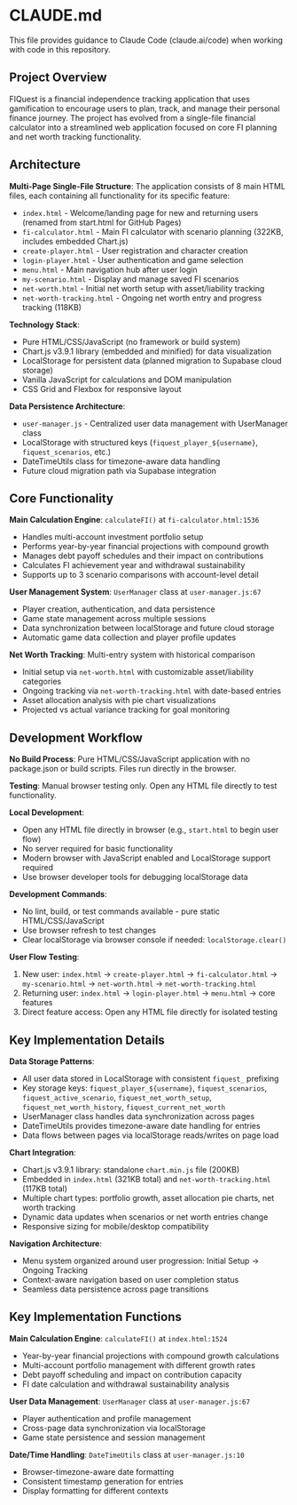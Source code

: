 # CLAUDE.md

This file provides guidance to Claude Code (claude.ai/code) when working with code in this repository.

## Project Overview

FIQuest is a financial independence tracking application that uses gamification to encourage users to plan, track, and manage their personal finance journey. The project has evolved from a single-file financial calculator into a streamlined web application focused on core FI planning and net worth tracking functionality.

## Architecture

**Multi-Page Single-File Structure**: The application consists of 8 main HTML files, each containing all functionality for its specific feature:
- `index.html` - Welcome/landing page for new and returning users (renamed from start.html for GitHub Pages)
- `fi-calculator.html` - Main FI calculator with scenario planning (322KB, includes embedded Chart.js)
- `create-player.html` - User registration and character creation
- `login-player.html` - User authentication and game selection
- `menu.html` - Main navigation hub after user login
- `my-scenario.html` - Display and manage saved FI scenarios
- `net-worth.html` - Initial net worth setup with asset/liability tracking
- `net-worth-tracking.html` - Ongoing net worth entry and progress tracking (118KB)

**Technology Stack**:
- Pure HTML/CSS/JavaScript (no framework or build system)
- Chart.js v3.9.1 library (embedded and minified) for data visualization
- LocalStorage for persistent data (planned migration to Supabase cloud storage)
- Vanilla JavaScript for calculations and DOM manipulation
- CSS Grid and Flexbox for responsive layout

**Data Persistence Architecture**:
- `user-manager.js` - Centralized user data management with UserManager class
- LocalStorage with structured keys (`fiquest_player_${username}`, `fiquest_scenarios`, etc.)
- DateTimeUtils class for timezone-aware data handling
- Future cloud migration path via Supabase integration

## Core Functionality

**Main Calculation Engine**: `calculateFI()` at `fi-calculator.html:1536`
- Handles multi-account investment portfolio setup
- Performs year-by-year financial projections with compound growth
- Manages debt payoff schedules and their impact on contributions
- Calculates FI achievement year and withdrawal sustainability
- Supports up to 3 scenario comparisons with account-level detail

**User Management System**: `UserManager` class at `user-manager.js:67`
- Player creation, authentication, and data persistence
- Game state management across multiple sessions
- Data synchronization between localStorage and future cloud storage
- Automatic game data collection and player profile updates

**Net Worth Tracking**: Multi-entry system with historical comparison
- Initial setup via `net-worth.html` with customizable asset/liability categories
- Ongoing tracking via `net-worth-tracking.html` with date-based entries
- Asset allocation analysis with pie chart visualizations
- Projected vs actual variance tracking for goal monitoring

## Development Workflow

**No Build Process**: Pure HTML/CSS/JavaScript application with no package.json or build scripts. Files run directly in the browser.

**Testing**: Manual browser testing only. Open any HTML file directly to test functionality.

**Local Development**:
- Open any HTML file directly in browser (e.g., `start.html` to begin user flow)
- No server required for basic functionality
- Modern browser with JavaScript enabled and LocalStorage support required
- Use browser developer tools for debugging localStorage data

**Development Commands**:
- No lint, build, or test commands available - pure static HTML/CSS/JavaScript
- Use browser refresh to test changes
- Clear localStorage via browser console if needed: `localStorage.clear()`

**User Flow Testing**:
1. New user: `index.html` → `create-player.html` → `fi-calculator.html` → `my-scenario.html` → `net-worth.html` → `net-worth-tracking.html`
2. Returning user: `index.html` → `login-player.html` → `menu.html` → core features
3. Direct feature access: Open any HTML file directly for isolated testing

## Key Implementation Details

**Data Storage Patterns**:
- All user data stored in LocalStorage with consistent `fiquest_` prefixing
- Key storage keys: `fiquest_player_${username}`, `fiquest_scenarios`, `fiquest_active_scenario`, `fiquest_net_worth_setup`, `fiquest_net_worth_history`, `fiquest_current_net_worth`
- UserManager class handles data synchronization across pages
- DateTimeUtils provides timezone-aware date handling for entries
- Data flows between pages via localStorage reads/writes on page load

**Chart Integration**:
- Chart.js v3.9.1 library: standalone `chart.min.js` file (200KB)
- Embedded in `index.html` (321KB total) and `net-worth-tracking.html` (117KB total)
- Multiple chart types: portfolio growth, asset allocation pie charts, net worth tracking
- Dynamic data updates when scenarios or net worth entries change
- Responsive sizing for mobile/desktop compatibility

**Navigation Architecture**:
- Menu system organized around user progression: Initial Setup → Ongoing Tracking
- Context-aware navigation based on user completion status
- Seamless data persistence across page transitions

## Key Implementation Functions

**Main Calculation Engine**: `calculateFI()` at `index.html:1524`
- Year-by-year financial projections with compound growth calculations
- Multi-account portfolio management with different growth rates
- Debt payoff scheduling and impact on contribution capacity
- FI date calculation and withdrawal sustainability analysis

**User Data Management**: `UserManager` class at `user-manager.js:67`
- Player authentication and profile management
- Cross-page data synchronization via localStorage
- Game state persistence and session management

**Date/Time Handling**: `DateTimeUtils` class at `user-manager.js:10`
- Browser-timezone-aware date formatting
- Consistent timestamp generation for entries
- Display formatting for different contexts